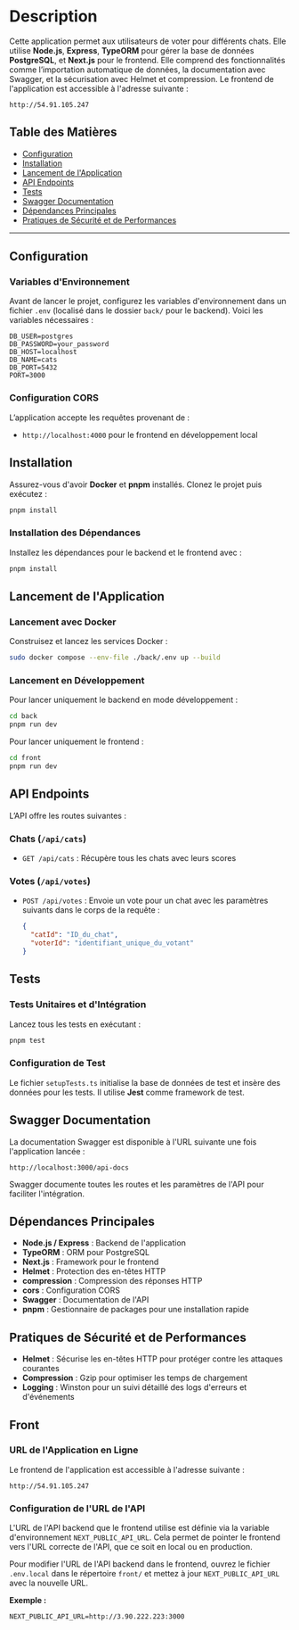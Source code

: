 # Description

Cette application permet aux utilisateurs de voter pour différents chats. Elle utilise **Node.js**, **Express**, **TypeORM** pour gérer la base de données **PostgreSQL**, et **Next.js** pour le frontend. Elle comprend des fonctionnalités comme l’importation automatique de données, la documentation avec Swagger, et la sécurisation avec Helmet et compression. 
Le frontend de l'application est accessible à l'adresse suivante :

```
http://54.91.105.247
```
## Table des Matières

- [Configuration](#configuration)
- [Installation](#installation)
- [Lancement de l'Application](#lancement-de-lapplication)
- [API Endpoints](#api-endpoints)
- [Tests](#tests)
- [Swagger Documentation](#swagger-documentation)
- [Dépendances Principales](#dépendances-principales)
- [Pratiques de Sécurité et de Performances](#pratiques-de-sécurité-et-de-performances)

---

## Configuration

### Variables d'Environnement

Avant de lancer le projet, configurez les variables d'environnement dans un fichier `.env` (localisé dans le dossier `back/` pour le backend). Voici les variables nécessaires :

```dotenv
DB_USER=postgres
DB_PASSWORD=your_password
DB_HOST=localhost
DB_NAME=cats
DB_PORT=5432
PORT=3000
```

### Configuration CORS

L’application accepte les requêtes provenant de :

- `http://localhost:4000` pour le frontend en développement local

## Installation

Assurez-vous d'avoir **Docker** et **pnpm** installés. Clonez le projet puis exécutez :

```bash
pnpm install
```

### Installation des Dépendances

Installez les dépendances pour le backend et le frontend avec :

```bash
pnpm install
```

## Lancement de l'Application

### Lancement avec Docker

Construisez et lancez les services Docker :

```bash
sudo docker compose --env-file ./back/.env up --build
```

### Lancement en Développement

Pour lancer uniquement le backend en mode développement :

```bash
cd back
pnpm run dev
```

Pour lancer uniquement le frontend :

```bash
cd front
pnpm run dev
```

## API Endpoints

L’API offre les routes suivantes :

### Chats (`/api/cats`)

- `GET /api/cats` : Récupère tous les chats avec leurs scores

### Votes (`/api/votes`)

- `POST /api/votes` : Envoie un vote pour un chat avec les paramètres suivants dans le corps de la requête :
    ```json
    {
      "catId": "ID_du_chat",
      "voterId": "identifiant_unique_du_votant"
    }
    ```

## Tests

### Tests Unitaires et d'Intégration

Lancez tous les tests en exécutant :

```bash
pnpm test
```

### Configuration de Test

Le fichier `setupTests.ts` initialise la base de données de test et insère des données pour les tests. Il utilise **Jest** comme framework de test.

## Swagger Documentation

La documentation Swagger est disponible à l'URL suivante une fois l'application lancée :

```
http://localhost:3000/api-docs
```

Swagger documente toutes les routes et les paramètres de l'API pour faciliter l'intégration.

## Dépendances Principales

- **Node.js / Express** : Backend de l'application
- **TypeORM** : ORM pour PostgreSQL
- **Next.js** : Framework pour le frontend
- **Helmet** : Protection des en-têtes HTTP
- **compression** : Compression des réponses HTTP
- **cors** : Configuration CORS
- **Swagger** : Documentation de l'API
- **pnpm** : Gestionnaire de packages pour une installation rapide

## Pratiques de Sécurité et de Performances

- **Helmet** : Sécurise les en-têtes HTTP pour protéger contre les attaques courantes
- **Compression** : Gzip pour optimiser les temps de chargement
- **Logging** : Winston pour un suivi détaillé des logs d'erreurs et d'événements

## Front

### URL de l'Application en Ligne

Le frontend de l'application est accessible à l'adresse suivante :

```
http://54.91.105.247
```

### Configuration de l'URL de l'API

L'URL de l'API backend que le frontend utilise est définie via la variable d'environnement `NEXT_PUBLIC_API_URL`. Cela permet de pointer le frontend vers l'URL correcte de l'API, que ce soit en local ou en production.

Pour modifier l'URL de l'API backend dans le frontend, ouvrez le fichier `.env.local` dans le répertoire `front/` et mettez à jour `NEXT_PUBLIC_API_URL` avec la nouvelle URL.

**Exemple :**

```dotenv
NEXT_PUBLIC_API_URL=http://3.90.222.223:3000
```